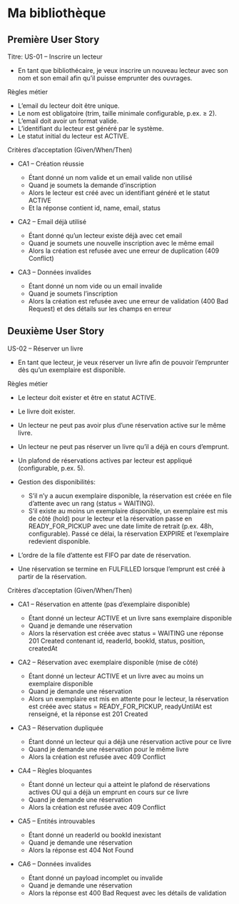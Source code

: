 # Ma bibliothèque

## Première User Story

Titre: US-01 – Inscrire un lecteur
- En tant que bibliothécaire, je veux inscrire un nouveau lecteur avec son nom et son email afin qu’il puisse emprunter des ouvrages.

Règles métier
- L’email du lecteur doit être unique.
- Le nom est obligatoire (trim, taille minimale configurable, p.ex. ≥ 2).
- L’email doit avoir un format valide.
- L’identifiant du lecteur est généré par le système.
- Le statut initial du lecteur est ACTIVE.

Critères d’acceptation (Given/When/Then)
- CA1 – Création réussie
    - Étant donné un nom valide et un email valide non utilisé
    - Quand je soumets la demande d’inscription
    - Alors le lecteur est créé avec un identifiant généré et le statut ACTIVE
    - Et la réponse contient id, name, email, status

- CA2 – Email déjà utilisé
    - Étant donné qu’un lecteur existe déjà avec cet email
    - Quand je soumets une nouvelle inscription avec le même email
    - Alors la création est refusée avec une erreur de duplication (409 Conflict)

- CA3 – Données invalides
    - Étant donné un nom vide ou un email invalide
    - Quand je soumets l’inscription
    - Alors la création est refusée avec une erreur de validation (400 Bad Request) et des détails sur les champs en erreur

## Deuxième User Story

US-02 – Réserver un livre
- En tant que lecteur, je veux réserver un livre afin de pouvoir l’emprunter dès qu’un exemplaire est disponible.

Règles métier
- Le lecteur doit exister et être en statut ACTIVE.
- Le livre doit exister.
- Un lecteur ne peut pas avoir plus d’une réservation active sur le même livre.
- Un lecteur ne peut pas réserver un livre qu’il a déjà en cours d’emprunt.
- Un plafond de réservations actives par lecteur est appliqué (configurable, p.ex. 5).
- Gestion des disponibilités:
  - S’il n’y a aucun exemplaire disponible, la réservation est créée en file d’attente avec un rang (status = WAITING).
  - S’il existe au moins un exemplaire disponible, un exemplaire est mis de côté (hold) pour le lecteur et la réservation passe en READY_FOR_PICKUP avec une date limite de retrait (p.ex. 48h, configurable). Passé ce délai, la réservation EXPPIRE et l’exemplaire redevient disponible.

- L’ordre de la file d’attente est FIFO par date de réservation.
- Une réservation se termine en FULFILLED lorsque l’emprunt est créé à partir de la réservation.

Critères d’acceptation (Given/When/Then)
- CA1 – Réservation en attente (pas d’exemplaire disponible)
  - Étant donné un lecteur ACTIVE et un livre sans exemplaire disponible
  - Quand je demande une réservation
  - Alors la réservation est créée avec status = WAITING une réponse 201 Created contenant id, readerId, bookId, status, position, createdAt

- CA2 – Réservation avec exemplaire disponible (mise de côté)
  - Étant donné un lecteur ACTIVE et un livre avec au moins un exemplaire disponible
  - Quand je demande une réservation
  - Alors un exemplaire est mis en attente pour le lecteur, la réservation est créée avec status = READY_FOR_PICKUP, readyUntilAt est renseigné, et la réponse est 201 Created

- CA3 – Réservation dupliquée
  - Étant donné un lecteur qui a déjà une réservation active pour ce livre
  - Quand je demande une réservation pour le même livre
  - Alors la création est refusée avec 409 Conflict

- CA4 – Règles bloquantes
  - Étant donné un lecteur qui a atteint le plafond de réservations actives OU qui a déjà un emprunt en cours sur ce livre
  - Quand je demande une réservation
  - Alors la création est refusée avec 409 Conflict

- CA5 – Entités introuvables
  - Étant donné un readerId ou bookId inexistant
  - Quand je demande une réservation
  - Alors la réponse est 404 Not Found

- CA6 – Données invalides
  - Étant donné un payload incomplet ou invalide
  - Quand je demande une réservation
  - Alors la réponse est 400 Bad Request avec les détails de validation
